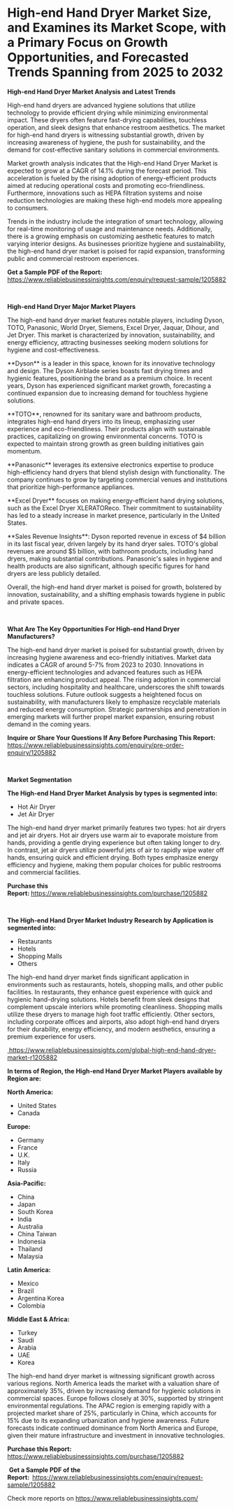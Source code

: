 <p><h1>High-end Hand Dryer Market Size, and Examines its Market Scope, with a Primary Focus on Growth Opportunities, and Forecasted Trends Spanning from 2025 to 2032</h1></p><p><strong>High-end Hand Dryer Market Analysis and Latest Trends</strong></p>
<p><p>High-end hand dryers are advanced hygiene solutions that utilize technology to provide efficient drying while minimizing environmental impact. These dryers often feature fast-drying capabilities, touchless operation, and sleek designs that enhance restroom aesthetics. The market for high-end hand dryers is witnessing substantial growth, driven by increasing awareness of hygiene, the push for sustainability, and the demand for cost-effective sanitary solutions in commercial environments.</p><p>Market growth analysis indicates that the High-end Hand Dryer Market is expected to grow at a CAGR of 14.1% during the forecast period. This acceleration is fueled by the rising adoption of energy-efficient products aimed at reducing operational costs and promoting eco-friendliness. Furthermore, innovations such as HEPA filtration systems and noise reduction technologies are making these high-end models more appealing to consumers. </p><p>Trends in the industry include the integration of smart technology, allowing for real-time monitoring of usage and maintenance needs. Additionally, there is a growing emphasis on customizing aesthetic features to match varying interior designs. As businesses prioritize hygiene and sustainability, the high-end hand dryer market is poised for rapid expansion, transforming public and commercial restroom experiences.</p></p>
<p><strong>Get a Sample PDF of the Report:&nbsp;</strong> <a href="https://www.reliablebusinessinsights.com/enquiry/request-sample/1205882?utm_campaign=2319&utm_medium=2&utm_source=Github&utm_content=ia&utm_term=05042025&utm_id=high-end-hand-dryer">https://www.reliablebusinessinsights.com/enquiry/request-sample/1205882</a></p>
<p>&nbsp;</p>
<p><strong>High-end Hand Dryer Major Market Players</strong></p>
<p><p>The high-end hand dryer market features notable players, including Dyson, TOTO, Panasonic, World Dryer, Siemens, Excel Dryer, Jaquar, Dihour, and Jet Dryer. This market is characterized by innovation, sustainability, and energy efficiency, attracting businesses seeking modern solutions for hygiene and cost-effectiveness.</p><p>**Dyson** is a leader in this space, known for its innovative technology and design. The Dyson Airblade series boasts fast drying times and hygienic features, positioning the brand as a premium choice. In recent years, Dyson has experienced significant market growth, forecasting a continued expansion due to increasing demand for touchless hygiene solutions.</p><p>**TOTO**, renowned for its sanitary ware and bathroom products, integrates high-end hand dryers into its lineup, emphasizing user experience and eco-friendliness. Their products align with sustainable practices, capitalizing on growing environmental concerns. TOTO is expected to maintain strong growth as green building initiatives gain momentum.</p><p>**Panasonic** leverages its extensive electronics expertise to produce high-efficiency hand dryers that blend stylish design with functionality. The company continues to grow by targeting commercial venues and institutions that prioritize high-performance appliances.</p><p>**Excel Dryer** focuses on making energy-efficient hand drying solutions, such as the Excel Dryer XLERATOReco. Their commitment to sustainability has led to a steady increase in market presence, particularly in the United States.</p><p>**Sales Revenue Insights**: Dyson reported revenue in excess of $4 billion in its last fiscal year, driven largely by its hand dryer sales. TOTO's global revenues are around $5 billion, with bathroom products, including hand dryers, making substantial contributions. Panasonic's sales in hygiene and health products are also significant, although specific figures for hand dryers are less publicly detailed.</p><p>Overall, the high-end hand dryer market is poised for growth, bolstered by innovation, sustainability, and a shifting emphasis towards hygiene in public and private spaces.</p></p>
<p>&nbsp;</p>
<p><strong>What Are The Key Opportunities For High-end Hand Dryer Manufacturers?</strong></p>
<p><p>The high-end hand dryer market is poised for substantial growth, driven by increasing hygiene awareness and eco-friendly initiatives. Market data indicates a CAGR of around 5-7% from 2023 to 2030. Innovations in energy-efficient technologies and advanced features such as HEPA filtration are enhancing product appeal. The rising adoption in commercial sectors, including hospitality and healthcare, underscores the shift towards touchless solutions. Future outlook suggests a heightened focus on sustainability, with manufacturers likely to emphasize recyclable materials and reduced energy consumption. Strategic partnerships and penetration in emerging markets will further propel market expansion, ensuring robust demand in the coming years.</p></p>
<p><strong>Inquire or Share Your Questions If Any Before Purchasing This Report:</strong> <a href="https://www.reliablebusinessinsights.com/enquiry/pre-order-enquiry/1205882?utm_campaign=2319&utm_medium=2&utm_source=Github&utm_content=ia&utm_term=05042025&utm_id=high-end-hand-dryer">https://www.reliablebusinessinsights.com/enquiry/pre-order-enquiry/1205882</a></p>
<p>&nbsp;</p>
<p><strong>Market Segmentation</strong></p>
<p><strong>The High-end Hand Dryer Market Analysis by types is segmented into:</strong></p>
<p><ul><li>Hot Air Dryer</li><li>Jet Air Dryer</li></ul></p>
<p><p>The high-end hand dryer market primarily features two types: hot air dryers and jet air dryers. Hot air dryers use warm air to evaporate moisture from hands, providing a gentle drying experience but often taking longer to dry. In contrast, jet air dryers utilize powerful jets of air to rapidly wipe water off hands, ensuring quick and efficient drying. Both types emphasize energy efficiency and hygiene, making them popular choices for public restrooms and commercial facilities.</p></p>
<p><strong>Purchase this Report:&nbsp;</strong><a href="https://www.reliablebusinessinsights.com/purchase/1205882?utm_campaign=2319&utm_medium=2&utm_source=Github&utm_content=ia&utm_term=05042025&utm_id=high-end-hand-dryer">https://www.reliablebusinessinsights.com/purchase/1205882</a></p>
<p>&nbsp;</p>
<p><strong>The High-end Hand Dryer Market Industry Research by Application is segmented into:</strong></p>
<p><ul><li>Restaurants</li><li>Hotels</li><li>Shopping Malls</li><li>Others</li></ul></p>
<p><p>The high-end hand dryer market finds significant application in environments such as restaurants, hotels, shopping malls, and other public facilities. In restaurants, they enhance guest experience with quick and hygienic hand-drying solutions. Hotels benefit from sleek designs that complement upscale interiors while promoting cleanliness. Shopping malls utilize these dryers to manage high foot traffic efficiently. Other sectors, including corporate offices and airports, also adopt high-end hand dryers for their durability, energy efficiency, and modern aesthetics, ensuring a premium experience for users.</p></p>
<p><a href="https://www.reliablebusinessinsights.com/global-high-end-hand-dryer-market-r1205882?utm_campaign=2319&utm_medium=2&utm_source=Github&utm_content=ia&utm_term=05042025&utm_id=high-end-hand-dryer">&nbsp;https://www.reliablebusinessinsights.com/global-high-end-hand-dryer-market-r1205882</a></p>
<p><strong>In terms of Region, the High-end Hand Dryer Market Players available by Region are:</strong></p>
<p>
    <p> <strong> North America: </strong>
        <ul>
            <li>United States</li>
            <li>Canada</li>
        </ul>
        </p> 
    <p> <strong> Europe: </strong>
        <ul>
            <li>Germany</li>
            <li>France</li>
            <li>U.K.</li>
            <li>Italy</li>
            <li>Russia</li>
        </ul>
        </p> 
    <p> <strong> Asia-Pacific: </strong>
        <ul>
            <li>China</li>
            <li>Japan</li>
            <li>South Korea</li>
            <li>India</li>
            <li>Australia</li>
            <li>China Taiwan</li>
            <li>Indonesia</li>
            <li>Thailand</li>
            <li>Malaysia</li>
        </ul>
        </p> 
    <p> <strong> Latin America: </strong>
        <ul>
            <li>Mexico</li>
            <li>Brazil</li>
            <li>Argentina Korea</li>
            <li>Colombia</li>
        </ul>
        </p> 
    <p> <strong> Middle East & Africa: </strong>
        <ul>
            <li>Turkey</li>
            <li>Saudi</li>
            <li>Arabia</li>
            <li>UAE</li>
            <li>Korea</li>
        </ul>
    </p>
    </p>
<p><p>The high-end hand dryer market is witnessing significant growth across various regions. North America leads the market with a valuation share of approximately 35%, driven by increasing demand for hygienic solutions in commercial spaces. Europe follows closely at 30%, supported by stringent environmental regulations. The APAC region is emerging rapidly with a projected market share of 25%, particularly in China, which accounts for 15% due to its expanding urbanization and hygiene awareness. Future forecasts indicate continued dominance from North America and Europe, given their mature infrastructure and investment in innovative technologies.</p></p>
<p><strong>Purchase this Report: </strong><a href="https://www.reliablebusinessinsights.com/purchase/1205882?utm_campaign=2319&utm_medium=2&utm_source=Github&utm_content=ia&utm_term=05042025&utm_id=high-end-hand-dryer">https://www.reliablebusinessinsights.com/purchase/1205882</a></p>
<p>&nbsp;<strong>Get a Sample PDF of the Report:&nbsp;&nbsp;</strong><a href="https://www.reliablebusinessinsights.com/enquiry/request-sample/1205882?utm_campaign=2319&utm_medium=2&utm_source=Github&utm_content=ia&utm_term=05042025&utm_id=high-end-hand-dryer">https://www.reliablebusinessinsights.com/enquiry/request-sample/1205882</a></p>
<p><strong></strong></p>
<p>Check more reports on <a href="https://www.reliablebusinessinsights.com/?utm_campaign=2319&utm_medium=2&utm_source=Github&utm_content=ia&utm_term=05042025&utm_id=high-end-hand-dryer">https://www.reliablebusinessinsights.com/</a></p>